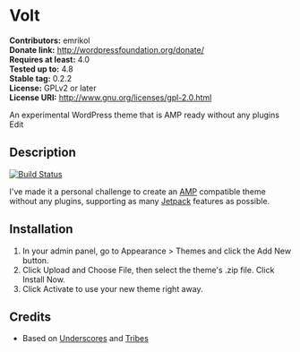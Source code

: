 # Volt 
**Contributors:** emrikol  
**Donate link:** http://wordpressfoundation.org/donate/  
**Requires at least:** 4.0  
**Tested up to:** 4.8  
**Stable tag:** 0.2.2  
**License:** GPLv2 or later  
**License URI:** http://www.gnu.org/licenses/gpl-2.0.html  

An experimental WordPress theme that is AMP ready without any plugins Edit


## Description 

[![Build Status](https://travis-ci.org/emrikol/volt.svg?branch=master)](https://travis-ci.org/emrikol/volt)

I've made it a personal challenge to create an [AMP](https://www.ampproject.org/) compatible theme without any plugins, supporting as many [Jetpack](https://jetpack.com/) features as possible.


## Installation 

1. In your admin panel, go to Appearance > Themes and click the Add New button.
2. Click Upload and Choose File, then select the theme's .zip file. Click Install Now.
3. Click Activate to use your new theme right away.


## Credits 

* Based on [Underscores](http://underscores.me/) and [Tribes](https://github.com/BenSibley/tribes)

